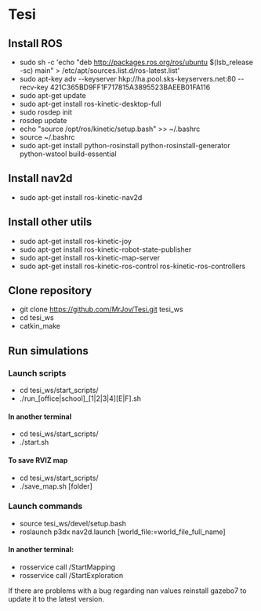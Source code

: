 # Tesi

## Install ROS
* sudo sh -c 'echo "deb http://packages.ros.org/ros/ubuntu $(lsb_release -sc) main" > /etc/apt/sources.list.d/ros-latest.list'
* sudo apt-key adv --keyserver hkp://ha.pool.sks-keyservers.net:80 --recv-key 421C365BD9FF1F717815A3895523BAEEB01FA116
* sudo apt-get update
* sudo apt-get install ros-kinetic-desktop-full
* sudo rosdep init
* rosdep update
* echo "source /opt/ros/kinetic/setup.bash" >> ~/.bashrc
* source ~/.bashrc
* sudo apt-get install python-rosinstall python-rosinstall-generator python-wstool build-essential

## Install nav2d
* sudo apt-get install ros-kinetic-nav2d

## Install other utils
* sudo apt-get install ros-kinetic-joy
* sudo apt-get install ros-kinetic-robot-state-publisher
* sudo apt-get install ros-kinetic-map-server
* sudo apt-get install ros-kinetic-ros-control ros-kinetic-ros-controllers

## Clone repository
* git clone https://github.com/MrJov/Tesi.git tesi_ws
* cd tesi_ws
* catkin_make

## Run simulations

### Launch scripts
* cd tesi_ws/start_scripts/
* ./run_[office|school]_[1|2|3|4][E|F].sh
#### In another terminal
* cd tesi_ws/start_scripts/
* ./start.sh
#### To save RVIZ map
* cd tesi_ws/start_scripts/
* ./save_map.sh [folder]

### Launch commands
* source tesi_ws/devel/setup.bash
* roslaunch p3dx nav2d.launch [world_file:=world_file_full_name]
#### In another terminal:
* rosservice call /StartMapping
* rosservice call /StartExploration

If there are problems with a bug regarding nan values reinstall gazebo7 to update it to the latest version.

